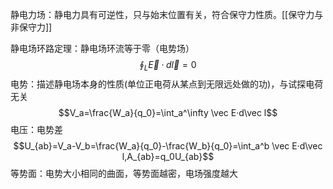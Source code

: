 静电力场：静电力具有可逆性，只与始末位置有关，符合保守力性质。[[保守力与非保守力]]

静电场环路定理：静电场环流等于零（电势场）$$\oint_L \vec E·d\vec l=0$$
电势：描述静电场本身的性质(单位正电荷从某点到无限远处做的功)，与试探电荷无关$$V_a=\frac{W_a}{q_0}=\int_a^\infty \vec E·d\vec l$$
电压：电势差$$U_{ab}=V_a-V_b=\frac{W_a}{q_0}-\frac{W_b}{q_0}=\int_a^b \vec E·d\vec l,A_{ab}=q_0U_{ab}$$
等势面：电势大小相同的曲面，等势面越密，电场强度越大